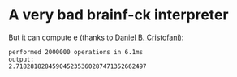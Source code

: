 # A very bad brainf-ck interpreter

But it can compute e (thanks to [Daniel B. Cristofani](https://brainfuck.org/)):

```
performed 2000000 operations in 6.1ms
output:
2.718281828459045235360287471352662497
```
